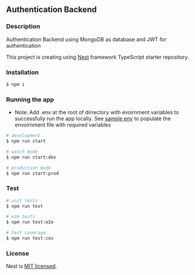 ## Authentication Backend
### Description

Authentication Backend using MongoDB as database and JWT for authentication

This project is creating using [Nest](https://github.com/nestjs/nest) framework TypeScript starter repository.

### Installation

```bash
$ npm i
```

### Running the app

* Note: Add .env at the root of dirrectory with evoirnment variables to successfully run the app locally. See [sample env](https://github.com/sara9i/authentication-eg-assign/blob/master/backend/STUB.env) to populate the envoirnment file with required variables


```bash
# development
$ npm run start

# watch mode
$ npm run start:dev

# production mode
$ npm run start:prod
```

### Test

```bash
# unit tests
$ npm run test

# e2e tests
$ npm run test:e2e

# test coverage
$ npm run test:cov
```
### License

Nest is [MIT licensed](LICENSE).
